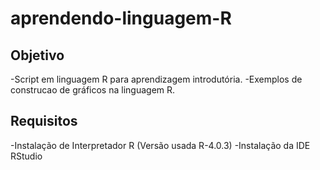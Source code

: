 # aprendendo-linguagem-R

## Objetivo
-Script em linguagem R para aprendizagem introdutória.
-Exemplos de construcao de gráficos na linguagem R.

## Requisitos
-Instalação de Interpretador R (Versão usada R-4.0.3)
-Instalação da IDE RStudio 
